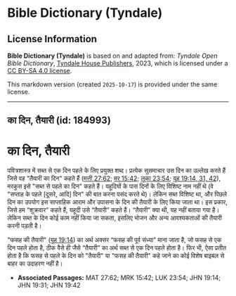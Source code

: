 # Bible Dictionary (Tyndale)

## License Information

**Bible Dictionary (Tyndale)** is based on and adapted from: _Tyndale Open Bible Dictionary_, [Tyndale House Publishers](https://tyndaleopenresources.com/), 2023, which is licensed under a [CC BY-SA 4.0 license](https://creativecommons.org/licenses/by-sa/4.0/legalcode.en).

This markdown version (created `2025-10-17`) is provided under the same license.



--------------------------------

## का दिन, तैयारी (id: 184993)

का दिन, तैयारी
==============

पवित्रशास्त्र में सब्त से एक दिन पहले के लिए प्रयुक्त शब्द। प्रत्येक सुसमाचार उस दिन का उल्लेख करते हैं जिसे वह "तैयारी का दिन" कहते हैं ([मत्ती 27:62](https://ref.ly/Matt27:62); [मर 15:42](https://ref.ly/Mark15:42); [लूका 23:54](https://ref.ly/Luke23:54); [यूह 19:14, 31, 42](https://ref.ly/John19:14,John19:31,John19:42)), मरकुस इसे "सब्त से पहले का दिन" कहते हैं। यहूदियों के पास दिनों के लिए विशिष्ट नाम नहीं थे (वे "सप्ताह के पहले \[दूसरे, आदि] दिन" की बात करना पसंद करते थे)। लेकिन सब्त विशिष्ट था, और पिछले दिन का उपयोग इस साप्ताहिक आराम और उपासना के दिन की तैयारी के लिए किया जाता था। इस प्रकार, जिसे हम “शुक्रवार” कहते हैं, यहूदी उसे “तैयारी” कहते हैं। “तैयारी” क्या थी, यह नहीं बताया गया है। लेकिन सब्त के दिन कोई काम नहीं किया जा सकता, इसलिए भोजन और अन्य आवश्यकताओं की तैयारी करनी पड़ती है।

"फसह की तैयारी" ([यूह 19:14](https://ref.ly/John19:14)) का अर्थ अक्सर “फसह की पूर्व संध्या” माना जाता है, जो फसह से एक दिन पहले होता है, ठीक वैसे ही जैसे “तैयारी” का अर्थ सब्त से एक दिन पहले होता है। फिर भी, ऐसा प्रतीत होता है कि फसह से पहले के दिन को "तैयारी" या "फसह की तैयारी" कहे जाने का कोई विशेष बाइबल से बाहर का उदाहरण नहीं है।

* **Associated Passages:** MAT 27:62; MRK 15:42; LUK 23:54; JHN 19:14; JHN 19:31; JHN 19:42

